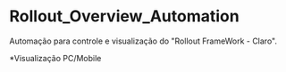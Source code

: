 # Rollout_Overview_Automation
Automação para controle e visualização do "Rollout FrameWork - Claro".

*Visualização PC/Mobile
